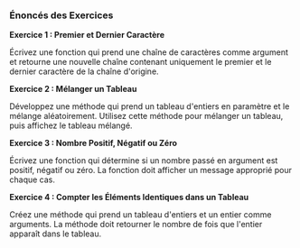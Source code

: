 ### Énoncés des Exercices

**Exercice 1 : Premier et Dernier Caractère**

Écrivez une fonction qui prend une chaîne de caractères comme argument et retourne une nouvelle chaîne contenant uniquement le premier et le dernier caractère de la chaîne d'origine.

**Exercice 2 : Mélanger un Tableau**

Développez une méthode qui prend un tableau d'entiers en paramètre et le mélange aléatoirement. Utilisez cette méthode pour mélanger un tableau, puis affichez le tableau mélangé.

**Exercice 3 : Nombre Positif, Négatif ou Zéro**

Écrivez une fonction qui détermine si un nombre passé en argument est positif, négatif ou zéro. La fonction doit afficher un message approprié pour chaque cas.

**Exercice 4 : Compter les Éléments Identiques dans un Tableau**

Créez une méthode qui prend un tableau d'entiers et un entier comme arguments. La méthode doit retourner le nombre de fois que l'entier apparaît dans le tableau.
